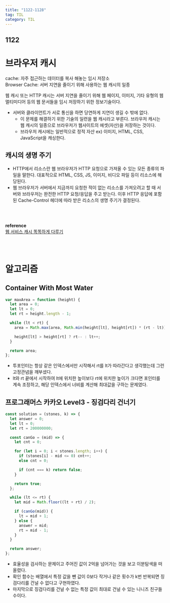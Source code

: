 ```yaml
---
title: "1122-1128"
tag: TIL
category: TIL
---
```


## 1122

# 브라우저 캐시

cache: 자주 접근하는 데이터를 복사 해놓는 임시 저장소  
Browser Cache: 서버 지연을 줄이기 위해 사용하는 웹 캐시의 일종

웹 캐시 또는 HTTP 캐시는 서버 지연을 줄이기 위해 웹 페이지, 이미지, 기타 유형의 웹 멀티미디어 등의 웹 문서들을 임시 저장하기 위한 정보기술이다.

- 서버와 클라이언트가 서로 통신을 하면 당연하게 지연이 생길 수 밖에 없다.
  - 이 문제를 해결하기 위한 기술의 일련을 웹 캐시라고 부른다. 브라우저 캐시는 웹 캐시의 일종으로 브라우저가 웹사이트의 에셋(자산)을 저장하는 것이다.
  - 브라우저 캐시에는 일반적으로 정적 자산 ex) 이미지, HTML, CSS, JavaScript을 캐싱한다.

## 캐시의 생명 주기

- HTTP에서 리소스란 웹 브라우저가 HTTP 요청으로 가져올 수 있는 모든 종류의 파일을 말한다. 대표적으로 HTML, CSS, JS, 이미지, 비디오 파일 등이 리소스에 해당된다.
- 웹 브라우저가 서버에서 지금까지 요청한 적이 없는 리소스를 가져오려고 할 때 서버와 브라우저는 완전한 HTTP 요청/응답을 주고 받는다. 이후 HTTP 응답에 포함된 Cache-Control 헤더에 따라 받은 리소스의 생명 주기가 결정된다.

<br />
<br />

**reference**  
[웹 서비스 캐시 똑똑하게 다루기](https://toss.tech/article/smart-web-service-cache)

<br />
<br />

# 알고리즘

## Container With Most Water

```javascript
var maxArea = function (height) {
  let area = 0;
  let lt = 0;
  let rt = height.length - 1;

  while (lt < rt) {
    area = Math.max(area, Math.min(height[lt], height[rt]) * (rt - lt));

    height[lt] > height[rt] ? rt-- : lt++;
  }

  return area;
};
```

- 투포인터는 항상 같은 인덱스에서만 시작해서 rt를 lt가 따라간다고 생각했는데 그런 고정관념을 깨부셨다.
- lt와 rt 끝에서 시작하여 lt에 위치한 높이보다 rt에 위치한 높이가 크다면 포인터를 계속 조정하고, 해당 인덱스에서 너비를 계산해 최대값을 구하는 문제였다.

## 프로그래머스 카카오 Level3 - 징검다리 건너기

```javascript
const solution = (stones, k) => {
  let answer = 0;
  let lt = 0;
  let rt = 200000000;

  const canGo = (mid) => {
    let cnt = 0;

    for (let i = 0; i < stones.length; i++) {
      if (stones[i] - mid <= 0) cnt++;
      else cnt = 0;

      if (cnt === k) return false;
    }

    return true;
  };

  while (lt <= rt) {
    let mid = Math.floor((lt + rt) / 2);

    if (canGo(mid)) {
      lt = mid + 1;
    } else {
      answer = mid;
      rt = mid - 1;
    }
  }

  return answer;
};
```

- 효율성을 검사하는 문제이고 주어진 값이 2억을 넘어가는 것을 보고 이분탐색을 떠올렸다.
- 확인 함수는 배열에서 특정 값을 뺀 값이 0보다 작거나 같은 횟수가 k번 반복되면 징검다리를 건널 수 없다고 구현하였다.
- 마지막으로 징검다리를 건널 수 없는 특정 값이 최대로 건널 수 있는 니니즈 친구들 수이다.
